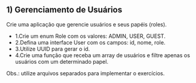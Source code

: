 ## 1) Gerenciamento de Usuários
Crie uma aplicação que gerencie usuários e seus papéis (roles).

- 1.Crie um enum Role com os valores: ADMIN, USER, GUEST.
- 2.Defina uma interface User com os campos: id, nome, role.
- 3.Utilize UUID para gerar o id.
- 4.Crie uma função que receba um array de usuários e filtre apenas os usuários com um determinado papel.
    
Obs.: utilize arquivos separados para implementar o exercícios.